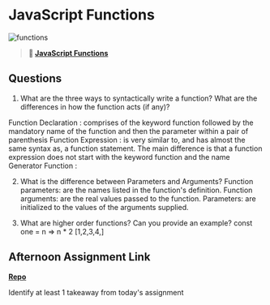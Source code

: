 # JavaScript Functions

![functions](https://bcw.blob.core.windows.net/public/img/function-anatomy.jpg)

> **📖 [JavaScript Functions](https://codeworksacademy.com/fs-student-guide/resources/wk2/02-Functions)**

## Questions

1. What are the three ways to syntactically write a function? What are the differences in how the function acts (if any)?

Function Declaration : comprises of the keyword function followed by the mandatory name of the function and then the parameter within a pair of parenthesis
Function Expression : is very similar to, and has almost the same syntax as, a function statement. The main difference is that a function expression does not start with the keyword function and the name
Generator Function :

2. What is the difference between Parameters and Arguments?
   Function parameters: are the names listed in the function's definition.
   Function arguments: are the real values passed to the function.
   Parameters: are initialized to the values of the arguments supplied.

3. What are higher order functions? Can you provide an example?
   const one = n => n \* 2
   [1,2,3,4,]

## Afternoon Assignment Link

**[Repo](https://github.com/Avillegas419/<ASSIGNMENT_REPO>)**

Identify at least 1 takeaway from today's assignment

